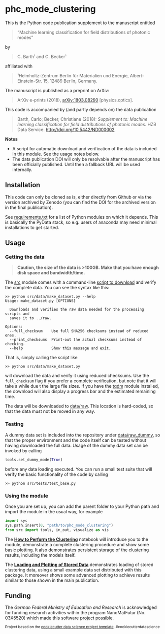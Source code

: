 phc_mode_clustering
==============================

This is the Python code publication supplement to the manuscript entitled
  > “Machine learning classification for field distributions of photonic modes”

by
  > C. Barth¹ and C. Becker¹
  
affiliated with
  > ¹Helmholtz-Zentrum Berlin für Materialien und Energie, Albert-Einstein-Str. 15, 12489 Berlin, Germany.

The manuscript is published as a preprint on ArXiv:
  > ArXiv e-prints (2018), [arXiv:1803.08290](http://arxiv.org/abs/1803.08290) [physics.optics].

This code is accompanied by (and partly depends on) the data publication
  > Barth, Carlo; Becker, Christiane (2018): *Supplement to: Machine learning classification for field distributions of photonic modes.* HZB Data Service. http://doi.org/10.5442/ND000002


**Notes**
  - A script for automatic download and verification of the data is included in this module. See the usage notes below.
  - The data publication DOI will only be resolvable after the manuscript has been officially published. Until then a fallback URL will be used internally.

## Installation

This code can only be cloned as is, either directly from Github or via the version archived by Zenodo (you can find the DOI for the archived version in the final publication).

See [requirements.txt](requirements.txt) for a list of Python modules on which it depends. This is basically the PyData stack, so e.g. users of anaconda may need minimal installations to get started.

## Usage

### Getting the data

  > **Caution, the size of the data is >100GB. Make that you have enough disk space and bandwidth/time.**

The [src](src) module comes with a command-line [script to download](src/data/make_dataset.py) and verify the complete data. You can see the syntax like this:

    >> python src/data/make_dataset.py --help
    Usage: make_dataset.py [OPTIONS]
    
      Downloads and verifies the raw data needed for the processing scripts and
      saves it to ../raw.
    
    Options:
      --full_checksum    Use full SHA256 checksums instead of reduced ones.
      --print_checksums  Print-out the actual checksums instead of checking.
      --help             Show this message and exit.

That is, simply calling the script like

    >> python src/data/make_dataset.py
    
will download the data and verify it using reduced checksums. Use the `full_checksum` flag if you prefer a complete verification, but note that it will take a while due t the large file sizes. If you have the [tqdm](https://github.com/tqdm/tqdm) module installed, the download will also display a progress bar and the estimated remaining time.

The data will be downloaded to [data/raw](data/raw). This location is hard-coded, so that the data must not be moved in any way.

### Testing

A dummy data set is included into the repository under [data/raw_dummy](data/raw_dummy), so that the proper environment and the code itself can be tested without having downloaded the full data.  Usage of the dummy data set can be invoked by calling

```python
tools.set_dummy_mode(True)
```

before any data loading executed. You can run a small test suite that will verify the basic functionality of the code by calling

    >> python src/tests/test_base.py

### Using the module

Once you are set up, you can add the parent folder to your Python path and import the module in the usual way, for example

```python
import sys
sys.path.insert(0, "path/to/phc_mode_clustering")
from src import tools, in_out, visualize as vis
```

The **[How to Perform the Clustering](notebooks/How%20to%20Perform%20the%20Clustering.ipynb)** notebook will introduce you to the module, demonstrate a complete clustering procedure and show some basic plotting. It also demonstrates persistent storage of the clustering results, including the models itself.

The **[Loading and Plotting of Stored Data](notebooks/Loading%20and%20Plotting%20of%20Stored%20Data.ipynb)** demonstrates loading of stored clustering data, using a small example data set distributed with this package. It moreover shows some advanced plotting to achieve results similar to those shown in the main publication.


## Funding

The *German Federal Ministry of Education and Research* is acknowledged for
funding research activities  within the program NanoMatFutur (No. 03X5520)
which made this software project possible.


<p><small>Project based on the <a target="_blank" href="https://drivendata.github.io/cookiecutter-data-science/">cookiecutter data science project template</a>. #cookiecutterdatascience</small></p>


